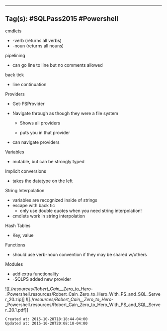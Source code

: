 
---
Tag(s): #SQLPass2015 #Powershell
---

cmdlets

*   \-verb (returns all verbs)
*   \-noun (returns all nouns)

pipelining

*   can go line to line but no comments allowed

back tick

*   line continuation

Providers

*   Get-PSProvider
*   Navigate through as though they were a file system
    
    *   Shows all providers
    
    *   puts you in that provider
*   can navigate providers

Variables

*   mutable, but can be strongly typed

Implicit conversions

*   takes the datatype on the left

String Interpolation

*   variables are recognized inside of strings
*   escape with back tic
    *   only use double quotes when you need string interpolation!
*   cmdlets work in string interpolation

Hash Tables

*   Key, value 

Functions

*   should use verb-noun convention if they may be shared w/others

Modules

*   add extra functionality
*   \-SQLPS added new provider

![[./_resources/Robert_Cain__Zero_to_Hero_-_Powershell.resources/Robert_Cain_Zero_to_Hero_With_PS_and_SQL_Server_20.zip]]
![[./_resources/Robert_Cain__Zero_to_Hero_-_Powershell.resources/Robert_Cain_Zero_to_Hero_With_PS_and_SQL_Server_20.1.pdf]]

    Created at: 2015-10-28T18:18:44-04:00
    Updated at: 2015-10-28T20:08:18-04:00

